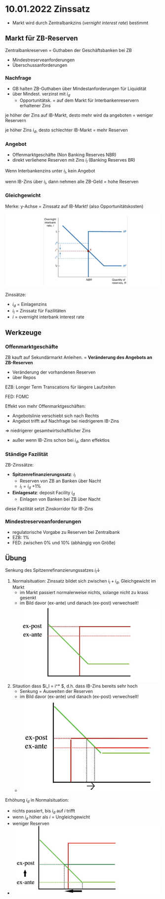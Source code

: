 # 10.01.2022 Zinssatz

- Markt wird durch Zentralbankzins (*vernight interest rate*) bestimmt

## Markt für ZB-Reserven

Zentralbankreserven = Guthaben der Geschäftsbanken bei ZB

- Mindestreserveanforderungen
- Überschussanforderungen



### Nachfrage

- GB halten ZB-Guthaben über Mindestanforderungen für Liquidität
- über Mindest. verzinst mit $i_d$
    - Opportunitätsk. = auf dem Markt für Interbankenreservern erhaltener Zins



je höher der Zins auf IB-Markt, desto mehr wird da angeboten = weniger Reservern

je höher Zins $i_d$, desto schlechter IB-Markt = mehr Reserven

### Angebot

- Offenmarktgeschäfte (Non Banking Reserves NBR)
- direkt verliehene Reserven mit Zins $i_l$ (Banking Reserves BR)

Wenn Interbankenzins unter $i_l$, kein Angebot

wenn IB-Zins über $i_l$, dann nehmen alle ZB-Geld = hohe Reserven

### Gleichgewicht

Merke: y-Achse = Zinssatz auf IB-Markt! (also Opportunitätskosten)

![2023-01-10_16-51-36](../images/2023-01-10_16-51-36.jpg)



Zinssätze:

- $i_d$ = Einlagenzins
- $i_l$ = Zinssatz für Fazilitäten
- $i$ = overnight interbank interest rate 



## Werkzeuge

### Offenmarktgeschäfte

ZB kauft auf Sekundärmarkt Anleihen. = **Veränderung des Angebots an ZB-Reserven**

- Veränderung der vorhandenen Reserven
- über Repos

EZB: Longer Term Transcations für längere Laufzeiten

FED: FOMC

Effekt von mehr Offenmarktgeschäften: 

- Angebotslinie verschiebt sich nach Rechts
- Angebot trifft auf Nachfrage bei niedrigerem IB-Zins

=> niedrigerer gesamtwirtschaftlicher Zins

- außer wenn IB-Zins schon bei $i_d$, dann effektlos

### Ständige Fazilität

ZB-Zinssätze:

- **Spitzenrefinanzierungssatz**: $i_l$
    - Reserven von ZB an Banken über Nacht 
    - $i_l=i_d$ +1%
- **Einlagesatz**: deposit Facility $i_d$
    - Einlagen von Banken bei ZB über Nacht

diese Fazilität setzt Zinskorridor für IB-Zins

### Mindestreserveanforderungen

- regulatorische Vorgabe zu Reserven bei Zentralbank
- EZB: 1%
- FED: zwischen 0% und 10% (abhängig von Größe)

 

## Übung

Senkung des Spitzenrefinanzierungssatzes $i_l \downarrow$

1. Normalsituation: Zinssatz bildet sich zwischen $i_l + i_d$, Gleichgewicht im Markt
    - im Markt passiert normalerweise nichts, solange nicht zu krass gesenkt
    - im Bild davor (ex-ante) und danach (ex-post) verwechselt!![2023-01-12_11-13-41](../images/2023-01-12_11-13-41.jpg)
2. Sitaution dass $i_l = i^* $, d.h. dass IB-Zins bereits sehr hoch
    - Senkung = Ausweiten der Reserven
    - im Bild davor (ex-ante) und danach (ex-post) verwechselt!
    - ![img](../images/2023-01-12_11-16-35.jpg)

Erhöhung $i_d$ in Normalsituation:

- nichts passiert, bis $i_d$ auf *i* trifft
- wenn $i_d$ höher als *i* = Ungleichgewicht
- weniger Reserven
- ![img](../images/2023-01-12_11-22-01.jpg)

 